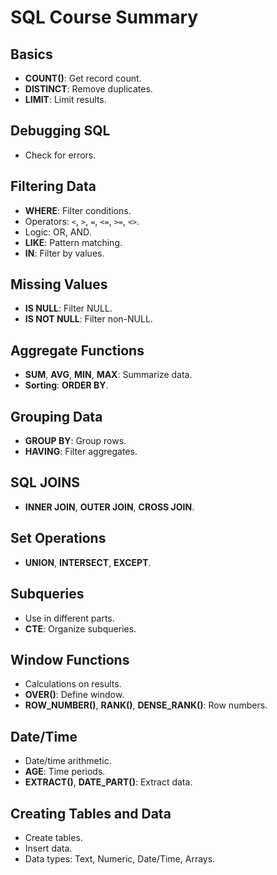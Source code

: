 # SQL Course Summary

## Basics

- **COUNT()**: Get record count.
- **DISTINCT**: Remove duplicates.
- **LIMIT**: Limit results.

## Debugging SQL

- Check for errors.

## Filtering Data

- **WHERE**: Filter conditions.
- Operators: `<`, `>`, `=`, `<=`, `>=`, `<>`.
- Logic: OR, AND.
- **LIKE**: Pattern matching.
- **IN**: Filter by values.

## Missing Values

- **IS NULL**: Filter NULL.
- **IS NOT NULL**: Filter non-NULL.

## Aggregate Functions

- **SUM**, **AVG**, **MIN**, **MAX**: Summarize data.
- **Sorting**: **ORDER BY**.

## Grouping Data

- **GROUP BY**: Group rows.
- **HAVING**: Filter aggregates.

## SQL JOINS

- **INNER JOIN**, **OUTER JOIN**, **CROSS JOIN**.

## Set Operations

- **UNION**, **INTERSECT**, **EXCEPT**.

## Subqueries

- Use in different parts.
- **CTE**: Organize subqueries.

## Window Functions

- Calculations on results.
- **OVER()**: Define window.
- **ROW_NUMBER()**, **RANK()**, **DENSE_RANK()**: Row numbers.

## Date/Time

- Date/time arithmetic.
- **AGE**: Time periods.
- **EXTRACT()**, **DATE_PART()**: Extract data.

## Creating Tables and Data

- Create tables.
- Insert data.
- Data types: Text, Numeric, Date/Time, Arrays.
